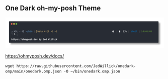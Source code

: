 ## One Dark oh-my-posh Theme

![Theme](onedark.png)

https://ohmyposh.dev/docs/

`wget https://raw.githubusercontent.com/JedWillick/onedark-omp/main/onedark.omp.json -O ~/bin/onedark.omp.json`